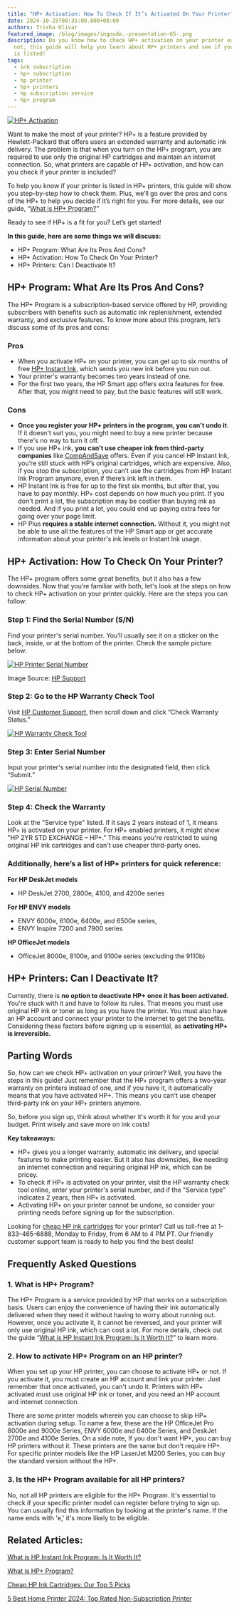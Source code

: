 ```yaml
---
title: "HP+ Activation: How To Check If It’s Activated On Your Printer?"
date: 2024-10-25T09:35:00.000+08:00
authors: Trisha Olivar
featured_image: /blog/images/ingoude.-presentation-65-.png
description: Do you know how to check HP+ activation on your printer easily? If
  not, this guide will help you learn about HP+ printers and see if your printer
  is listed!
tags:
  - ink subscription
  - hp+ subscription
  - hp printer
  - hp+ printers
  - hp subscription service
  - hp+ program
---
```

[![HP+ Activation](/blog/images/ingoude.-presentation-65-.png "HP+ Activation: How To Check If It’s Activated On Your Printer?")](/blog/images/ingoude.-presentation-65-.png)

Want to make the most of your printer? HP+ is a feature provided by Hewlett-Packard that offers users an extended warranty and automatic ink delivery. The problem is that when you turn on the HP+ program, you are required to use only the original HP cartridges and maintain an internet connection. So, what printers are capable of HP+ activation, and how can you check if your printer is included?

To help you know if your printer is listed in HP+ printers, this guide will show you step-by-step how to check them. Plus, we’ll go over the pros and cons of the HP+ to help you decide if it’s right for you. For more details, see our guide, “[What is HP+ Program?](https://www.compandsave.com/what-is-hp-plus-program-the-pros-and-cons)”

Ready to see if HP+ is a fit for you? Let’s get started!

**In this guide, here are some things we will discuss:**

* HP+ Program: What Are Its Pros And Cons?
* HP+ Activation: How To Check On Your Printer?
* HP+ Printers: Can I Deactivate It?          

## HP+ Program: What Are Its Pros And Cons?

The HP+ Program is a subscription-based service offered by HP, providing subscribers with benefits such as automatic ink replenishment, extended warranty, and exclusive features. To know more about this program, let’s discuss some of its pros and cons:

### Pros

* When you activate HP+ on your printer, you can get up to six months of free [HP+ Instant Ink](https://www.compandsave.com/what-is-hp-instant-ink-program), which sends you new ink before you run out.
* Your printer's warranty becomes two years instead of one.
* For the first two years, the HP Smart app offers extra features for free. After that, you might need to pay, but the basic features will still work.

### Cons

* **Once you register your HP+ printers in the program, you can't undo it**. If it doesn't suit you, you might need to buy a new printer because there's no way to turn it off.
* If you use HP+ ink, **you can't use cheaper ink from third-party companies** like [CompAndSave](https://www.compandsave.com/) offers. Even if you cancel HP Instant Ink, you’re still stuck with HP’s original cartridges, which are expensive. Also, if you stop the subscription, you can’t use the cartridges from HP Instant Ink Program anymore, even if there’s ink left in them.
* HP Instant Ink is free for up to the first six months, but after that, you have to pay monthly. HP+ cost depends on how much you print. If you don't print a lot, the subscription may be costlier than buying ink as needed. And if you print a lot, you could end up paying extra fees for going over your page limit.
* HP Plus **requires a stable internet connection.** Without it, you might not be able to use all the features of the HP Smart app or get accurate information about your printer's ink levels or Instant Ink usage.

## HP+ Activation: How To Check On Your Printer?

The HP+ program offers some great benefits, but it also has a few downsides. Now that you’re familiar with both, let's look at the steps on how to check HP+ activation on your printer quickly. Here are the steps you can follow:

### Step 1: Find the Serial Number (S/N)

Find your printer's serial number. You’ll usually see it on a sticker on the back, inside, or at the bottom of the printer. Check the sample picture below:

[![HP Printer Serial Number](/blog/images/screenshot-2024-10-25-at-9.48.14 pm.png "HP Printer Serial Number")](/blog/images/screenshot-2024-10-25-at-9.48.14 pm.png)

Image Source: [HP Support](https://support.hp.com/si-en/document/ish_2039298-1862169-16)

### Step 2: Go to the HP Warranty Check Tool

Visit [HP Customer Support](https://support.hp.com/us-en), then scroll down and click “Check Warranty Status.”

[![HP Warranty Check Tool](/blog/images/screenshot-2024-10-25-at-9.49.54 pm.png "HP Warranty Check Tool")](/blog/images/screenshot-2024-10-25-at-9.49.54 pm.png)

### Step 3: Enter Serial Number

Input your printer's serial number into the designated field, then click “Submit.”

[![HP Serial Number](/blog/images/screenshot-2024-10-25-at-9.50.40 pm.png "HP Serial Number")](/blog/images/screenshot-2024-10-25-at-9.50.40 pm.png)

### Step 4: Check the Warranty

Look at the "Service type" listed. If it says 2 years instead of 1, it means HP+ is activated on your printer. For HP+ enabled printers, it might show "HP 2YR STD EXCHANGE – HP+." This means you're restricted to using original HP ink cartridges and can't use cheaper third-party ones.

### Additionally, here’s a list of HP+ printers for quick reference:

**For HP DeskJet models**

* HP DeskJet 2700, 2800e, 4100, and 4200e series

**For HP ENVY models**

* ENVY 6000e, 6100e, 6400e, and 6500e series, 
* ENVY Inspire 7200 and 7900 series

**HP OfficeJet models**

* OfficeJet 8000e, 8100e, and 9100e series (excluding the 9110b)

## HP+ Printers: Can I Deactivate It?

Currently, there is **no option to deactivate HP+** **once it has been activated.** You're stuck with it and have to follow its rules. That means you must use original HP ink or toner as long as you have the printer. You must also have an HP account and connect your printer to the internet to get the benefits. Considering these factors before signing up is essential, as **activating HP+ is irreversible.**

## Parting Words

So, how can we check HP+ activation on your printer? Well, you have the steps in this guide! Just remember that the HP+ program offers a two-year warranty on printers instead of one, and if you have it, it automatically means that you have activated HP+. This means you can't use cheaper third-party ink on your HP+ printers anymore. 

So, before you sign up, think about whether it's worth it for you and your budget. Print wisely and save more on ink costs!

**Key takeaways:**

* HP+ gives you a longer warranty, automatic ink delivery, and special features to make printing easier. But it also has downsides, like needing an internet connection and requiring original HP ink, which can be pricey.
* To check if HP+ is activated on your printer, visit the HP warranty check tool online, enter your printer's serial number, and if the "Service type" indicates 2 years, then HP+ is activated.
* Activating HP+ on your printer cannot be undone, so consider your printing needs before signing up for the subscription.

Looking for [cheap HP ink cartridges](https://www.compandsave.com/hp) for your printer? Call us toll-free at 1-833-465-6888, Monday to Friday, from 6 AM to 4 PM PT. Our friendly customer support team is ready to help you find the best deals!

## Frequently Asked Questions

### 1. What is HP+ Program?

The HP+ Program is a service provided by HP that works on a subscription basis. Users can enjoy the convenience of having their ink automatically delivered when they need it without having to worry about running out. However, once you activate it, it cannot be reversed, and your printer will only use original HP ink, which can cost a lot. For more details, check out the guide “[What is HP Instant Ink Program: Is It Worth It?](https://www.compandsave.com/blog/posts/what-is-hp-instant-ink-program-is-it-worth-it.html)” to learn more.

### 2. How to activate HP+ Program on an HP printer?

When you set up your HP printer, you can choose to activate HP+ or not. If you activate it, you must create an HP account and link your printer. Just remember that once activated, you can't undo it. Printers with HP+ activated must use original HP ink or toner, and you need an HP account and internet connection. 

There are some printer models wherein you can choose to skip HP+ activation during setup. To name a few, these are the HP OfficeJet Pro 8000e and 9000e Series, ENVY 6000e and 6400e Series, and DeskJet 2700e and 4100e Series. On a side note, If you don't want HP+, you can buy HP printers without it. These printers are the same but don't require HP+. For specific printer models like the HP LaserJet M200 Series, you can buy the standard version without the HP+. 

### 3. Is the HP+ Program available for all HP printers?

No, not all HP printers are eligible for the HP+ Program. It's essential to check if your specific printer model can register before trying to sign up. You can usually find this information by looking at the printer's name. If the name ends with 'e,' it's more likely to be eligible. 

## Related Articles:

[What is HP Instant Ink Program: Is It Worth It?](https://www.compandsave.com/what-is-hp-instant-ink-program)

[What is HP+ Program?](https://www.compandsave.com/what-is-hp-plus-program-the-pros-and-cons)

[Cheap HP Ink Cartridges: Our Top 5 Picks](https://www.compandsave.com/blog/posts/top-5-best-cheap-hp-ink-cartridges.html)

[5 Best Home Printer 2024: Top Rated Non-Subscription Printer](https://www.compandsave.com/blog/posts/5-best-home-printer-2024-top-rated-non-subscription-printer.html)

